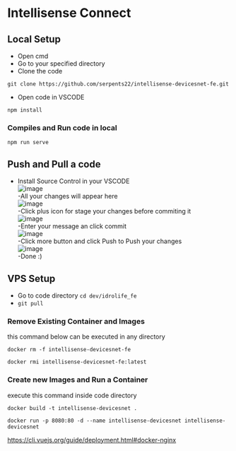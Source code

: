 # Intellisense Connect
## Local Setup
- Open cmd
- Go to your specified directory
- Clone the code
```
git clone https://github.com/serpents22/intellisense-devicesnet-fe.git
```
- Open code in VSCODE
```
npm install
```
### Compiles and Run code in local
```
npm run serve
```
## Push and Pull a code
- Install Source Control in your VSCODE <br>
![image](https://user-images.githubusercontent.com/63382551/197256874-d1332905-30df-453e-88e4-1a9bd4cac7ca.png)<br>
-All your changes will appear here<br>
![image](https://user-images.githubusercontent.com/63382551/197256945-e60fcd21-e9ce-46a4-9ddd-d385f0ac7e58.png)<br>
-Click plus icon for stage your changes before commiting it<br>
![image](https://user-images.githubusercontent.com/63382551/197257129-14067365-3904-49cf-a3a7-3cf235a0dd98.png)<br>
-Enter your message an click commit<br>
![image](https://user-images.githubusercontent.com/63382551/197257287-324636a7-9811-4b7f-9018-3972d12737fc.png)<br>
-Click more button and click Push to Push your changes<br>
![image](https://user-images.githubusercontent.com/63382551/197257417-f737ef6d-7110-4007-83d7-58a06c923df6.png)<br>
-Done :)





## VPS Setup
- Go to code directory ```cd dev/idrolife_fe```
- ``` git pull ```

### Remove Existing Container and Images
this command below can be executed in any directory
```
docker rm -f intellisense-devicesnet-fe
```

```
docker rmi intellisense-devicesnet-fe:latest
```

### Create new Images and Run a Container
execute this command inside code directory
```
docker build -t intellisense-devicesnet .
```

```
docker run -p 8080:80 -d --name intellisense-devicesnet intellisense-devicesnet
```


https://cli.vuejs.org/guide/deployment.html#docker-nginx

